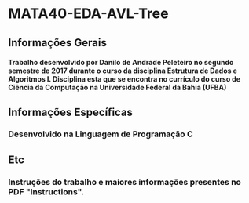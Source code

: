 # MATA40-EDA-AVL-Tree

## Informações Gerais

#### Trabalho desenvolvido por Danilo de Andrade Peleteiro no segundo semestre de 2017 durante o curso da disciplina Estrutura de Dados e Algoritmos I. Disciplina esta que se encontra no currículo do curso de Ciência da Computação na Universidade Federal da Bahia (UFBA)

## Informações Específicas

### Desenvolvido na Linguagem de Programação C

## Etc

### Instruções do trabalho e maiores informações presentes no PDF "Instructions".
